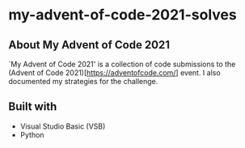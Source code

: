 # my-advent-of-code-2021-solves

## About My Advent of Code 2021

`My Advent of Code 2021' is a collection of code submissions to the (Advent of Code 2021)[https://adventofcode.com/] event. I also documented my strategies for the challenge.

## Built with
- Visual Studio Basic (VSB)
- Python